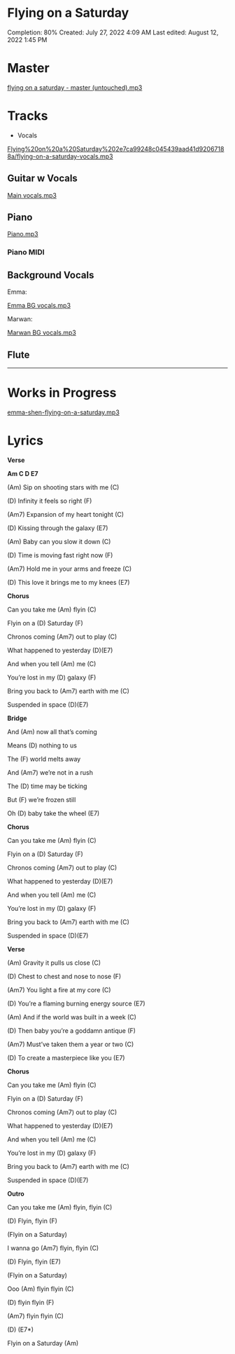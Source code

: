 # Flying on a Saturday

Completion: 80%
Created: July 27, 2022 4:09 AM
Last edited: August 12, 2022 1:45 PM

# Master

[flying on a saturday - master (untouched).mp3](Flying%20on%20a%20Saturday%202e7ca99248c045439aad41d92067188a/flying_on_a_saturday_-_master_(untouched).mp3)

# Tracks

- Vocals
    
    

[Flying%20on%20a%20Saturday%202e7ca99248c045439aad41d92067188a/flying-on-a-saturday-vocals.mp3](Flying%20on%20a%20Saturday%202e7ca99248c045439aad41d92067188a/flying-on-a-saturday-vocals.mp3)

## Guitar w Vocals

[  Main vocals.mp3](Flying%20on%20a%20Saturday%202e7ca99248c045439aad41d92067188a/__Main_vocals.mp3)

## Piano

[  Piano.mp3](Flying%20on%20a%20Saturday%202e7ca99248c045439aad41d92067188a/__Piano.mp3)

### Piano MIDI

[](https://s3-us-west-2.amazonaws.com/secure.notion-static.com/030d9929-649b-40dc-a886-81597c90bb38/Piano_Midi.mid)

## Background Vocals

Emma:

[  Emma BG vocals.mp3](Flying%20on%20a%20Saturday%202e7ca99248c045439aad41d92067188a/__Emma_BG_vocals.mp3)

Marwan:

[  Marwan BG vocals.mp3](Flying%20on%20a%20Saturday%202e7ca99248c045439aad41d92067188a/__Marwan_BG_vocals.mp3)

## Flute

---

# Works in Progress

[emma-shen-flying-on-a-saturday.mp3](Flying%20on%20a%20Saturday%202e7ca99248c045439aad41d92067188a/emma-shen-flying-on-a-saturday.mp3)

# Lyrics

**Verse**

**Am C D E7**

(Am) Sip on shooting stars with me (C)

(D) Infinity it feels so right (F)

(Am7) Expansion of my heart tonight (C)

(D) Kissing through the galaxy (E7)

(Am) Baby can you slow it down (C)

(D) Time is moving fast right now (F)

(Am7) Hold me in your arms and freeze (C)

(D) This love it brings me to my knees (E7)

**Chorus**

Can you take me (Am) flyin (C)

Flyin on a (D) Saturday (F)

Chronos coming (Am7) out to play (C)

What happened to yesterday (D)(E7)

And when you tell (Am) me (C)

You’re lost in my (D) galaxy (F)

Bring you back to (Am7) earth with me (C)

Suspended in space (D)(E7)

**Bridge**

And (Am) now all that’s coming

Means (D) nothing to us

The (F) world melts away

And (Am7) we’re not in a rush

The (D) time may be ticking

But (F) we’re frozen still

Oh (D) baby take the wheel (E7)

**Chorus**

Can you take me (Am) flyin (C)

Flyin on a (D) Saturday (F)

Chronos coming (Am7) out to play (C)

What happened to yesterday (D)(E7)

And when you tell (Am) me (C)

You’re lost in my (D) galaxy (F)

Bring you back to (Am7) earth with me (C)

Suspended in space (D)(E7)

**Verse**

(Am) Gravity it pulls us close (C)

(D) Chest to chest and nose to nose (F)

(Am7) You light a fire at my core (C)

(D) You’re a flaming burning energy source (E7)

(Am) And if the world was built in a week (C)

(D) Then baby you’re a goddamn antique (F)

(Am7) Must’ve taken them a year or two (C)

(D) To create a masterpiece like you (E7)

**Chorus**

Can you take me (Am) flyin (C)

Flyin on a (D) Saturday (F)

Chronos coming (Am7) out to play (C)

What happened to yesterday (D)(E7)

And when you tell (Am) me (C)

You’re lost in my (D) galaxy (F)

Bring you back to (Am7) earth with me (C)

Suspended in space (D)(E7)

**Outro**

Can you take me (Am) flyin, flyin (C)

(D) Flyin, flyin (F)

(Flyin on a Saturday)

I wanna go (Am7) flyin, flyin (C)

(D) Flyin, flyin (E7)

(Flyin on a Saturday)

Ooo (Am) flyin flyin (C)

(D) flyin flyin (F)

(Am7) flyin flyin (C)

(D) (E7*)

Flyin on a Saturday (Am)
